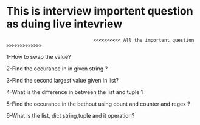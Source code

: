 # This is interview importent question as duing live intevriew

                                    <<<<<<<<<< All the importent question >>>>>>>>>>>>>  

1-How to swap the value?

2-Find the occurance in in given string ?

3-Find the second largest value given in list?

4-What is the difference in between the list and tuple ?

5-Find the occurance in the bethout using count and counter and regex ?

6-What is the list, dict string,tuple and it operation?

